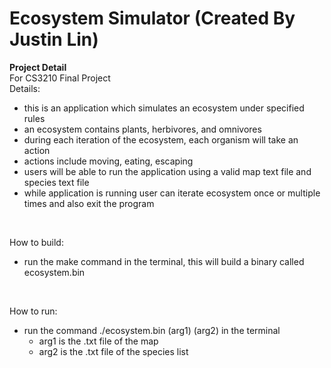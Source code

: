 # Ecosystem Simulator (Created By Justin Lin)
**Project Detail**
<br>
For CS3210 Final Project
<br>
Details: 
- this is an application which simulates an ecosystem under specified rules
- an ecosystem contains plants, herbivores, and omnivores
- during each iteration of the ecosystem, each organism will take an action
- actions include moving, eating, escaping
- users will be able to run the application using a valid map text file and species text file
- while application is running user can iterate ecosystem once or multiple times and also exit the program
<br>

How to build:
- run the make command in the terminal, this will build a binary called ecosystem.bin
<br>

How to run:
- run the command ./ecosystem.bin (arg1) (arg2) in the terminal
    - arg1 is the .txt file of the map
    - arg2 is the .txt file of the species list

